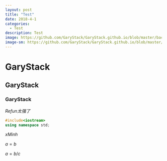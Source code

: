 ```yaml
---
layout: post
title: "Test"
date: 2018-4-1
categories:
  - Test
description: Test
image: https://github.com/GaryStack/GaryStack.github.io/blob/master/background/%E6%98%9F%E7%A9%BA/u=1884576976,2799512635&fm=27&gp=0.jpg?raw=true
image-sm: https://github.com/GaryStack/GaryStack.github.io/blob/master/background/%E6%98%9F%E7%A9%BA/u=1884576976,2799512635&fm=27&gp=0.jpg?raw=true
---
```


# GaryStack

## GaryStack

### GaryStack


*Refun太强了*

```cpp
#include<iostream>
using namespace std;
```

$xMinh$

$a=b%2$

$a=b/c$

